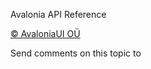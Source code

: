﻿Avalonia API Reference


<p><a href="https://avaloniaui.net" target="_blank" rel="noopener noreferrer">&#169; AvaloniaUI O&#220;</a></p>

Send comments on this topic to [](mailto:?Subject=Avalonia%20API%20Reference)
